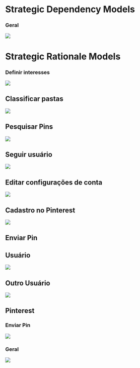 # Strategic Dependency Models

### Geral
![](img/sd_geral.png)

# Strategic Rationale Models

### Definir interesses
![](img/rationale_definir_interesses2.png)

## Classificar pastas
![](img/Rationale-Classificar_Pastas.png)

## Pesquisar Pins
![](img/Rationale_Pesquisar_Pins.png)

## Seguir usuário
![](img/rationale_seguir_usuario.png)

## Editar configurações de conta
![](img/rationale_editar_configuracoes.png)

## Cadastro no Pinterest
![](img/rationale_cadastro.png)

## Enviar Pin

## Usuário

![](img/istar-enviar-pin.png)

## Outro Usuário

![](img/istar-postar-pin-outro-usuario.png)

## Pinterest

### Enviar Pin

![](img/istart-pinterest-enviar-pin.png)

### Geral

![](img/rationale_pinterest.png)
